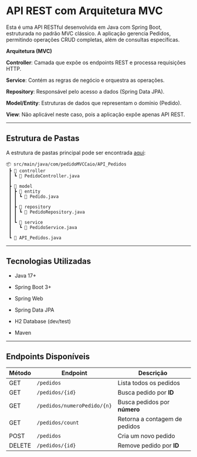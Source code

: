 # API REST com Arquitetura MVC
Esta é uma API RESTful desenvolvida em Java com Spring Boot, estruturada no padrão MVC clássico.
A aplicação gerencia Pedidos, permitindo operações CRUD completas, além de consultas específicas.

**Arquitetura (MVC)**

**Controller**: Camada que expõe os endpoints REST e processa requisições HTTP.

**Service**: Contém as regras de negócio e orquestra as operações.

**Repository**: Responsável pelo acesso a dados (Spring Data JPA).

**Model/Entity**: Estruturas de dados que representam o domínio (Pedido).

**View**: Não aplicável neste caso, pois a aplicação expõe apenas API REST.
***

## **Estrutura de Pastas**
A estrutura de pastas principal pode ser encontrada [aqui](https://github.com/chfreimb/API_REST_MVC/tree/main/src/main/java/com/pedidoMVCCaio/API_Pedidos):
```
📦 src/main/java/com/pedidoMVCCaio/API_Pedidos
 ┣ 📂 controller
 ┃ ┗ 📜 PedidoController.java
 ┃
 ┣ 📂 model
 ┃ ┣ 📂 entity
 ┃ ┃ ┗ 📜 Pedido.java
 ┃ ┃ 
 ┃ ┣ 📂 repository
 ┃ ┃ ┗ 📜 PedidoRepository.java
 ┃ ┃ 
 ┃ ┗ 📂 service
 ┃   ┗ 📜 PedidoService.java
 ┃ 
 ┗ 📜 API_Pedidos.java
```
***

## **Tecnologias Utilizadas**

* Java 17+

* Spring Boot 3+

* Spring Web

* Spring Data JPA

* H2 Database (dev/test)

* Maven
***

## **Endpoints Disponíveis**

| Método | Endpoint                     | Descrição                          |
|--------|------------------------------|------------------------------------|
| GET    | `/pedidos`                   | Lista todos os pedidos             |
| GET    | `/pedidos/{id}`              | Busca pedido por **ID**            |
| GET    | `/pedidos/numeroPedido/{n}`  | Busca pedidos por **número**       |
| GET    | `/pedidos/count`             | Retorna a contagem de pedidos      |
| POST   | `/pedidos`                   | Cria um novo pedido                |
| DELETE | `/pedidos/{id}`              | Remove pedido por **ID**           |

